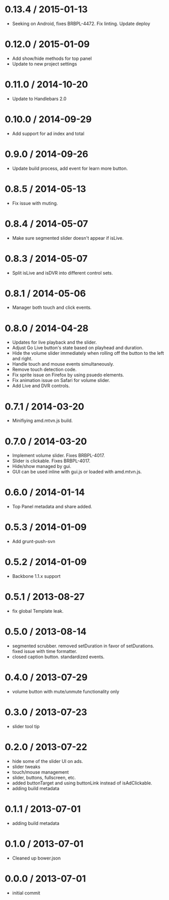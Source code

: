 
0.13.4 / 2015-01-13 
==================

 * Seeking on Android, fixes BRBPL-4472. Fix linting. Update deploy

0.12.0 / 2015-01-09 
==================

 * Add show/hide methods for top panel
 * Update to new project settings

0.11.0 / 2014-10-20 
==================

 * Update to Handlebars 2.0

0.10.0 / 2014-09-29 
==================

 * Add support for ad index and total

0.9.0 / 2014-09-26 
==================

 * Update build process, add event for learn more button.

0.8.5 / 2014-05-13 
==================

 * Fix issue with muting.

0.8.4 / 2014-05-07 
==================

 * Make sure segmented slider doesn't appear if isLive.

0.8.3 / 2014-05-07 
==================

 * Split isLive and isDVR into different control sets.

0.8.1 / 2014-05-06 
==================

 * Manager both touch and click events.

0.8.0 / 2014-04-28 
==================

 * Updates for live playback and the slider.
 * Adjust Go Live button's state based on playhead and duration.
 * Hide the volume slider immediately when rolling off the button to the left and right.
 * Handle touch and mouse events simultaneously. 
 * Remove touch detection code.
 * Fix sprite issue on Firefox by using psuedo elements.
 * Fix animation issue on Safari for volume slider.
 * Add Live and DVR controls.

0.7.1 / 2014-03-20 
==================

 * Minifiying amd.mtvn.js build.

0.7.0 / 2014-03-20 
==================

 * Implement volume slider. Fixes BRBPL-4017.
 * Slider is clickable. Fixes BRBPL-4017.
 * Hide/show managed by gui.
 * GUI can be used inline with gui.js or loaded with amd.mtvn.js. 

0.6.0 / 2014-01-14 
==================

 * Top Panel metadata and share added.

0.5.3 / 2014-01-09 
==================

 * Add grunt-push-svn

0.5.2 / 2014-01-09 
==================

 * Backbone 1.1.x support

0.5.1 / 2013-08-27 
==================

  * fix global Template leak.
 
0.5.0 / 2013-08-14 
==================

  * segmented scrubber. removed setDuration in favor of setDurations. fixed issue with time formatter.
  * closed caption button. standardized events. 
 
0.4.0 / 2013-07-29 
==================

  * volume button with mute/unmute functionality only

0.3.0 / 2013-07-23 
==================

  * slider tool tip

0.2.0 / 2013-07-22 
==================

  * hide some of the slider UI on ads.
  * slider tweaks
  * touch/mouse management
  * slider, buttons, fullscreen, etc.
  * added buttonTarget and using buttonLink instead of isAdClickable.
  * adding build metadata

0.1.1 / 2013-07-01 
==================

  * adding build metadata

0.1.0 / 2013-07-01 
==================

  * Cleaned up bower.json

0.0.0 / 2013-07-01 
==================

  * initial commit

